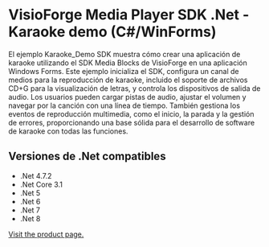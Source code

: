 ﻿# VisioForge Media Player SDK .Net - Karaoke demo (C#/WinForms)

El ejemplo Karaoke_Demo SDK muestra cómo crear una aplicación de karaoke utilizando el SDK Media Blocks de VisioForge en una aplicación Windows Forms. Este ejemplo inicializa el SDK, configura un canal de medios para la reproducción de karaoke, incluido el soporte de archivos CD+G para la visualización de letras, y controla los dispositivos de salida de audio. Los usuarios pueden cargar pistas de audio, ajustar el volumen y navegar por la canción con una línea de tiempo. También gestiona los eventos de reproducción multimedia, como el inicio, la parada y la gestión de errores, proporcionando una base sólida para el desarrollo de software de karaoke con todas las funciones.

## Versiones de .Net compatibles

- .Net 4.7.2
- .Net Core 3.1
- .Net 5
- .Net 6
- .Net 7
- .Net 8

[Visit the product page.](https://www.visioforge.com/media-player-sdk-net)